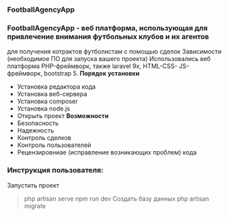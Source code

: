 ### FootballAgencyApp
###  FootballAgencyApp - веб платформа, использующая для привлечение внимания футбольных клубов и их агентов 
для получения котрактов футболистам с помощью сделок
Зависимости (необходимое ПО для запуска вашего проекта)
Использовались веб платформа PHP-фреймворк, также laravel 9x, HTML-CSS- JS-фреймворк, bootstrap 5.
**Порядок установки**
- Установка редактора кода
- Установка веб-сервера
- Установка composer
- Установка node.js
- Открыть проект
**Возможности** 
- Безопасность
- Надежность
- Контроль сделков
- Контроль пользователей
- Рецензировниае (исправление возникающих проблем) кода

### Инструкция пользователя:
Запустить проект
> php artisan serve
> npm run dev
Создать базу данных 
> php artisan migrate

 

 